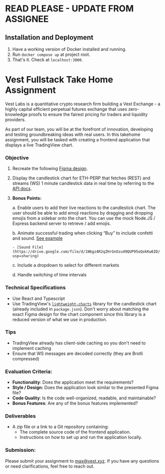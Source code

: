 # READ PLEASE - UPDATE FROM ASSIGNEE

## Installation and Deployment

1. Have a working version of Docker installed and running.
2. Run `docker compose up` at project root.
3. That's it. Check at `localhost:3000`.

# Vest Fullstack Take Home Assignment

Vest Labs is a quantitative crypto research firm building a Vest Exchange - a highly capital efficient perpetual futures exchange that uses zero-knowledge proofs to ensure the fairest pricing for traders and liquidity providers.

As part of our team, you will be at the forefront of innovation, developing and testing groundbreaking ideas with real users. In this takehome assignment, you will be tasked with creating a frontend application that displays a live TradingView chart. 

### Objective

1. Recreate the following [Figma design](https://www.figma.com/design/Y0xGAiudDKFthVWTLnyWCT/Frontend-Takehome-Assignment?node-id=0-1&t=hmfOm6qYW2aRQwdN-1).

2. Display the candlestick chart for ETH-PERP that fetches (REST) and streams (WS) 1 minute candlestick data in real time by referring to the [API docs](https://docs.vest.exchange/getting-started/vest-api#get-klines).

4.  **Bonus Points:**
  
    a. Enable users to add their live reactions to the candlestick chart. The user should be able to add emoji reactions by dragging and dropping emojis from a sidebar onto the chart. You can use the mock Node.JS / Express backend server to retrieve / add emojis.

    b. Animate successful trading when clicking “Buy” to include confetti and sound. [See example](https://drive.google.com/file/d/1BFJUZw83shYzdXBv9I1maoCMkaPRmkxW/view?usp=sharing)

        - [Sound File](https://drive.google.com/file/d/1N6gz4R2qZHrGnOzu49QUP95oQokKw6ID/view?usp=sharing)

    c. Include a dropdown to select for different markets
    
    d. Handle switching of time intervals

### Technical Specifications
- Use React and Typescript
- Use TradingView's [`lightweight-charts`](https://github.com/tradingview/lightweight-charts) library for the candlestick chart (already included in `package.json`). Don't worry about matching the exact Figma design for the chart component since this library is a reduced version of what we use in production.

### Tips
- TradingView already has client-side caching so you don't need to implement caching
- Ensure that WS messages are decoded correctly (they are Brotli compressed)

### Evaluation Criteria:
- **Functionality**: Does the application meet the requirements?
- **Style / Design:** Does the application look similar to the presented Figma file?
- **Code Quality**: Is the code well-organized, readable, and maintainable?
- **Bonus Features**: Are any of the bonus features implemented?

### Deliverables
- A zip file or a link to a Git repository containing:
    - The complete source code of the frontend application.
    - Instructions on how to set up and run the application locally.

### Submission:

Please submit your assignment to [max@vest.xyz](mailto:max@vest.xyz). If you have any questions or need clarifications, feel free to reach out.
